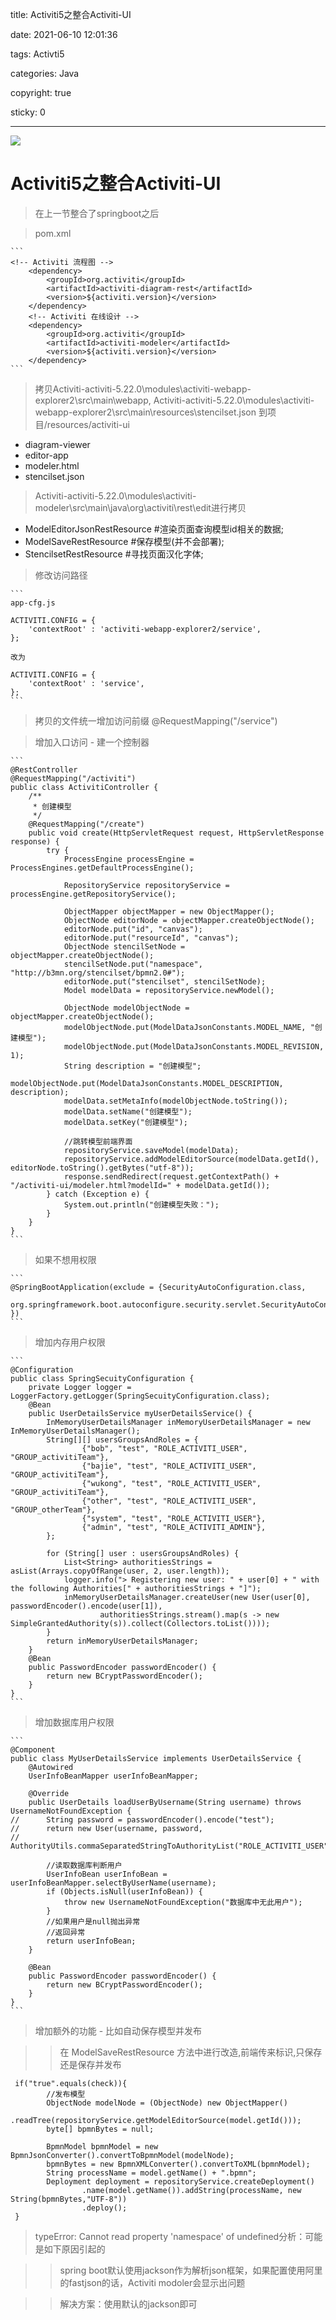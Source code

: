 title: Activiti5之整合Activiti-UI

date: 2021-06-10 12:01:36

tags: Activti5

categories: Java

copyright: true

sticky: 0

---

<span id="delete">

![](/images/banner/46.jpg)

</span>

<!--more-->

# Activiti5之整合Activiti-UI

> 在上一节整合了springboot之后

> pom.xml

    ```
    <!-- Activiti 流程图 -->
        <dependency>
            <groupId>org.activiti</groupId>
            <artifactId>activiti-diagram-rest</artifactId>
            <version>${activiti.version}</version>
        </dependency>
        <!-- Activiti 在线设计 -->
        <dependency>
            <groupId>org.activiti</groupId>
            <artifactId>activiti-modeler</artifactId>
            <version>${activiti.version}</version>
        </dependency>
    ```
 
> 拷贝Activiti-activiti-5.22.0\modules\activiti-webapp-explorer2\src\main\webapp,
> Activiti-activiti-5.22.0\modules\activiti-webapp-explorer2\src\main\resources\stencilset.json
> 到项目/resources/activiti-ui 

* diagram-viewer
* editor-app 
* modeler.html 
* stencilset.json

> Activiti-activiti-5.22.0\modules\activiti-modeler\src\main\java\org\activiti\rest\edit进行拷贝

* ModelEditorJsonRestResource #渲染页面查询模型id相关的数据;
* ModelSaveRestResource #保存模型(并不会部署);
* StencilsetRestResource #寻找页面汉化字体;

> 修改访问路径

    ```
    app-cfg.js
    
    ACTIVITI.CONFIG = {
        'contextRoot' : 'activiti-webapp-explorer2/service',
    };
     
    改为 
     
    ACTIVITI.CONFIG = {
        'contextRoot' : 'service',
    };
    ```
 
> 拷贝的文件统一增加访问前缀 @RequestMapping("/service")

> 增加入口访问 - 建一个控制器

    ```
    @RestController
    @RequestMapping("/activiti")
    public class ActivitiController {
        /**
         * 创建模型
         */
        @RequestMapping("/create")
        public void create(HttpServletRequest request, HttpServletResponse response) {
            try {
                ProcessEngine processEngine = ProcessEngines.getDefaultProcessEngine();
    
                RepositoryService repositoryService = processEngine.getRepositoryService();
    
                ObjectMapper objectMapper = new ObjectMapper();
                ObjectNode editorNode = objectMapper.createObjectNode();
                editorNode.put("id", "canvas");
                editorNode.put("resourceId", "canvas");
                ObjectNode stencilSetNode = objectMapper.createObjectNode();
                stencilSetNode.put("namespace", "http://b3mn.org/stencilset/bpmn2.0#");
                editorNode.put("stencilset", stencilSetNode);
                Model modelData = repositoryService.newModel();
                
                ObjectNode modelObjectNode = objectMapper.createObjectNode();
                modelObjectNode.put(ModelDataJsonConstants.MODEL_NAME, "创建模型");
                modelObjectNode.put(ModelDataJsonConstants.MODEL_REVISION, 1);
                String description = "创建模型";
                modelObjectNode.put(ModelDataJsonConstants.MODEL_DESCRIPTION, description);
                modelData.setMetaInfo(modelObjectNode.toString());
                modelData.setName("创建模型");
                modelData.setKey("创建模型");
    
                //跳转模型前端界面
                repositoryService.saveModel(modelData);
                repositoryService.addModelEditorSource(modelData.getId(), editorNode.toString().getBytes("utf-8"));
                response.sendRedirect(request.getContextPath() + "/activiti-ui/modeler.html?modelId=" + modelData.getId());
            } catch (Exception e) {
                System.out.println("创建模型失败：");
            }
        }
    }
    ```

> 如果不想用权限 

    ```
    @SpringBootApplication(exclude = {SecurityAutoConfiguration.class,
            org.springframework.boot.autoconfigure.security.servlet.SecurityAutoConfiguration.class
    })
    ```

>增加内存用户权限

    ```
    @Configuration
    public class SpringSecuityConfiguration {
        private Logger logger = LoggerFactory.getLogger(SpringSecuityConfiguration.class);
        @Bean
        public UserDetailsService myUserDetailsService() {
            InMemoryUserDetailsManager inMemoryUserDetailsManager = new InMemoryUserDetailsManager();
            String[][] usersGroupsAndRoles = {
                    {"bob", "test", "ROLE_ACTIVITI_USER", "GROUP_activitiTeam"},
                    {"bajie", "test", "ROLE_ACTIVITI_USER", "GROUP_activitiTeam"},
                    {"wukong", "test", "ROLE_ACTIVITI_USER", "GROUP_activitiTeam"},
                    {"other", "test", "ROLE_ACTIVITI_USER", "GROUP_otherTeam"},
                    {"system", "test", "ROLE_ACTIVITI_USER"},
                    {"admin", "test", "ROLE_ACTIVITI_ADMIN"},
            };
    
            for (String[] user : usersGroupsAndRoles) {
                List<String> authoritiesStrings = asList(Arrays.copyOfRange(user, 2, user.length));
                logger.info("> Registering new user: " + user[0] + " with the following Authorities[" + authoritiesStrings + "]");
                inMemoryUserDetailsManager.createUser(new User(user[0], passwordEncoder().encode(user[1]),
                        authoritiesStrings.stream().map(s -> new SimpleGrantedAuthority(s)).collect(Collectors.toList())));
            }
            return inMemoryUserDetailsManager;
        }
        @Bean
        public PasswordEncoder passwordEncoder() {
            return new BCryptPasswordEncoder();
        }
    }
    ```
>增加数据库用户权限

    ```
    @Component
    public class MyUserDetailsService implements UserDetailsService {
        @Autowired
        UserInfoBeanMapper userInfoBeanMapper;
    
        @Override
        public UserDetails loadUserByUsername(String username) throws UsernameNotFoundException {
    //      String password = passwordEncoder().encode("test");
    //      return new User(username, password,
    //      AuthorityUtils.commaSeparatedStringToAuthorityList("ROLE_ACTIVITI_USER"));
    
            //读取数据库判断用户
            UserInfoBean userInfoBean = userInfoBeanMapper.selectByUserName(username);
            if (Objects.isNull(userInfoBean)) {
                throw new UsernameNotFoundException("数据库中无此用户");
            }
            //如果用户是null抛出异常
            //返回异常
            return userInfoBean;
        }
    
        @Bean
        public PasswordEncoder passwordEncoder() {
            return new BCryptPasswordEncoder();
        }
    }
    ```
> 增加额外的功能 - 比如自动保存模型并发布

> > 在 ModelSaveRestResource 方法中进行改造,前端传来标识,只保存还是保存并发布

```
 if("true".equals(check)){
        //发布模型
        ObjectNode modelNode = (ObjectNode) new ObjectMapper()
                .readTree(repositoryService.getModelEditorSource(model.getId()));
        byte[] bpmnBytes = null;

        BpmnModel bpmnModel = new BpmnJsonConverter().convertToBpmnModel(modelNode);
        bpmnBytes = new BpmnXMLConverter().convertToXML(bpmnModel);
        String processName = model.getName() + ".bpmn";
        Deployment deployment = repositoryService.createDeployment()
                .name(model.getName()).addString(processName, new String(bpmnBytes,"UTF-8"))
                .deploy();
 }
```
> typeError: Cannot read property 'namespace' of undefined分析：可能是如下原因引起的

> >spring boot默认使用jackson作为解析json框架，如果配置使用阿里的fastjson的话，Activiti modoler会显示出问题

> > 解决方案：使用默认的jackson即可